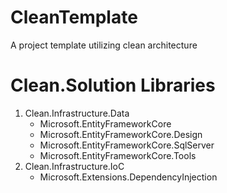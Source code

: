 # CleanTemplate
A project template utilizing clean architecture


# Clean.Solution Libraries

1. Clean.Infrastructure.Data
    - Microsoft.EntityFrameworkCore
    - Microsoft.EntityFrameworkCore.Design
    - Microsoft.EntityFrameworkCore.SqlServer
    - Microsoft.EntityFrameworkCore.Tools
2. Clean.Infrastructure.IoC
    - Microsoft.Extensions.DependencyInjection